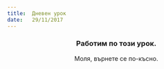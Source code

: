```yaml
---
title:  Дневен урок
date:   29/11/2017
---
```


### <center>Работим по този урок.</center>
<center>Моля, върнете се по-късно.</center>